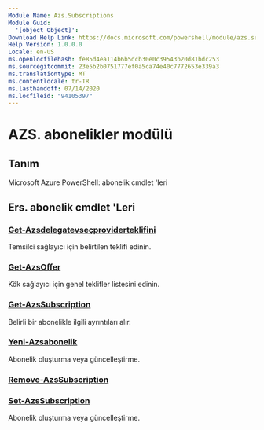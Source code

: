 ```yaml
---
Module Name: Azs.Subscriptions
Module Guid:
  '[object Object]': 
Download Help Link: https://docs.microsoft.com/powershell/module/azs.subscriptions
Help Version: 1.0.0.0
Locale: en-US
ms.openlocfilehash: fe85d4ea114b6b5dcb30e0c39543b20d81bdc253
ms.sourcegitcommit: 23e5b2b0751777ef0a5ca74e40c7772653e339a3
ms.translationtype: MT
ms.contentlocale: tr-TR
ms.lasthandoff: 07/14/2020
ms.locfileid: "94105397"
---
```

# AZS. abonelikler modülü
## Tanım
Microsoft Azure PowerShell: abonelik cmdlet 'leri

## Ers. abonelik cmdlet 'Leri
### [Get-Azsdelegatevseçproviderteklifini](Get-AzsDelegatedProviderOffer.md)
Temsilci sağlayıcı için belirtilen teklifi edinin.

### [Get-AzsOffer](Get-AzsOffer.md)
Kök sağlayıcı için genel teklifler listesini edinin.

### [Get-AzsSubscription](Get-AzsSubscription.md)
Belirli bir abonelikle ilgili ayrıntıları alır.

### [Yeni-Azsabonelik](New-AzsSubscription.md)
Abonelik oluşturma veya güncelleştirme.

### [Remove-AzsSubscription](Remove-AzsSubscription.md)


### [Set-AzsSubscription](Set-AzsSubscription.md)
Abonelik oluşturma veya güncelleştirme.

